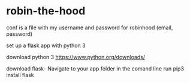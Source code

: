 # robin-the-hood

conf is a file with my username and password for robinhood (email, password)

set up a flask app with python 3

download python 3
https://www.python.org/downloads/


download flask- Navigate to your app folder in the comand line
run pip3 install flask



